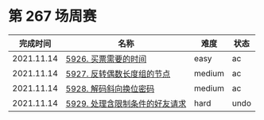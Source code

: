 # 第 267 场周赛

**完成时间**|**名称**|**难度**|**状态**
------------|--------|--------|--------
2021.11.14|[5926. 买票需要的时间](./5926.%20买票需要的时间)|easy|ac
2021.11.14|[5927. 反转偶数长度组的节点](./5927.%20反转偶数长度组的节点)|medium|ac
2021.11.14|[5928. 解码斜向换位密码](./5928.%20解码斜向换位密码)|medium|ac
2021.11.14|[5929. 处理含限制条件的好友请求](./5929.%20处理含限制条件的好友请求)|hard|undo
